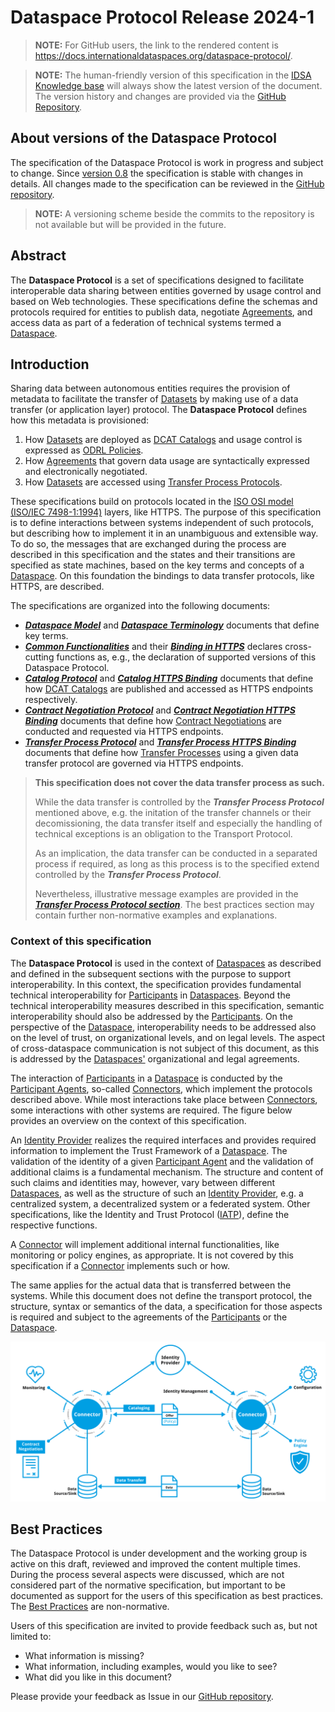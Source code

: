 # Dataspace Protocol Release 2024-1

> __NOTE:__ For GitHub users, the link to the rendered content is https://docs.internationaldataspaces.org/dataspace-protocol/.

> __NOTE:__ The human-friendly version of this specification in the [IDSA Knowledge base](https://docs.internationaldataspaces.org/dataspace-protocol/) will always show the latest version of the document. The version history and changes are provided via the [GitHub Repository](https://github.com/International-Data-Spaces-Association/ids-specification/).

## About versions of the Dataspace Protocol

The specification of the Dataspace Protocol is work in progress and subject to change. Since [version 0.8](https://github.com/International-Data-Spaces-Association/ids-specification/releases/tag/v0.8) the specification is stable with changes in details. All changes made to the specification can be reviewed in the [GitHub repository](https://github.com/International-Data-Spaces-Association/ids-specification/).

> __NOTE:__ A versioning scheme beside the commits to the repository is not available but will be provided in the future. 

## Abstract

The __Dataspace Protocol__ is a set of specifications designed to facilitate interoperable data sharing between entities governed by usage control and based on Web technologies. These specifications define the schemas and protocols required for entities to publish data, negotiate [Agreements](./model/terminology.md#agreement), and access data as part of a federation of technical systems termed a [Dataspace](./model/terminology.md#dataspace).

## Introduction

Sharing data between autonomous entities requires the provision of metadata to facilitate the transfer of [Datasets](./model/terminology.md#dataset) by making use of a data transfer (or application layer) protocol.
The __Dataspace Protocol__ defines how this metadata is provisioned:

1. How [Datasets](./model/terminology.md#dataset) are deployed as [DCAT Catalogs](https://www.w3.org/TR/vocab-dcat-3/#Class:Catalog) and usage control is expressed as [ODRL Policies](https://www.w3.org/TR/odrl-model/).
2. How [Agreements](./model/terminology.md#agreement) that govern data usage are syntactically expressed and electronically negotiated.
3. How [Datasets](./model/terminology.md#dataset) are accessed using [Transfer Process Protocols](./model/terminology.md#transfer-process-protocol).

These specifications build on protocols located in the [ISO OSI model (ISO/IEC 7498-1:1994)](https://www.iso.org/standard/20269.html) layers, like HTTPS.
The purpose of this specification is to define interactions between systems independent of such protocols, but describing how to implement it in an unambiguous and extensible way.
To do so, the messages that are exchanged during the process are described in this specification and the states and their transitions are specified as state machines, based on the key terms and concepts of a [Dataspace](./model/terminology.md#dataspace).
On this foundation the bindings to data transfer protocols, like HTTPS, are described.

The specifications are organized into the following documents:

* [__*Dataspace Model*__](./model/model.md) and [__*Dataspace Terminology*__](./model/terminology.md) documents that define key terms.
* [__*Common Functionalities*__](./common/common.protocol.md) and their [__*Binding in HTTPS*__](./common/common.binding.https.md) declares cross-cutting functions as, e.g., the declaration of supported versions of this Dataspace Protocol.
* [__*Catalog Protocol*__](./catalog/catalog.protocol.md) and [__*Catalog HTTPS Binding*__](./catalog/catalog.binding.https.md) documents that define how [DCAT Catalogs](https://www.w3.org/TR/vocab-dcat-3/#Class:Catalog) are published and accessed as HTTPS endpoints respectively.
* [__*Contract Negotiation Protocol*__](./negotiation/contract.negotiation.protocol.md) and [__*Contract Negotiation HTTPS Binding*__](./negotiation/contract.negotiation.binding.https.md) documents that define how [Contract Negotiations](./model/terminology.md#contract-negotiation) are conducted and requested via HTTPS endpoints.
* [__*Transfer Process Protocol*__](./transfer/transfer.process.protocol.md) and [__*Transfer Process HTTPS Binding*__](./transfer/transfer.process.binding.https.md) documents that define how [Transfer Processes](./model/terminology.md#transfer-process) using a given data transfer protocol are governed via HTTPS
  endpoints.

> **This specification does not cover the data transfer process as such.**
>
> While the data transfer is controlled by the __*Transfer Process Protocol*__ mentioned above, e.g. the initation of the transfer channels or their decomissioning, the data transfer itself and especially the handling of technical exceptions is an obligation to the Transport Protocol.
>
> As an implication, the data transfer can be conducted in a separated process if required, as long as this process is to the specified extend controlled by the __*Transfer Process Protocol*__.
>
> Nevertheless, illustrative message examples are provided in the [__*Transfer Process Protocol section*__](./transfer/transfer.process.protocol.md#2-message-types). The best practices section may contain further non-normative examples and explanations.

### Context of this specification

The __Dataspace Protocol__ is used in the context of [Dataspaces](./model/terminology.md#dataspace) as described and defined in the subsequent sections with the purpose to support interoperability.
In this context, the specification provides fundamental technical interoperability for [Participants](./model/terminology.md#participant) in [Dataspaces](./model/terminology.md#dataspace).
Beyond the technical interoperability measures described in this specification, semantic interoperability should also be addressed by the [Participants](./model/terminology.md#participant). On the perspective of the [Dataspace](./model/terminology.md#dataspace), interoperability needs to be addressed also on the level of trust, on organizational levels, and on legal levels.
The aspect of cross-dataspace communication is not subject of this document, as this is addressed by the [Dataspaces'](./model/terminology.md#dataspace) organizational and legal agreements.

The interaction of [Participants](./model/terminology.md#participant) in a [Dataspace](./model/terminology.md#dataspace) is conducted by the [Participant Agents](./model/terminology.md#participant-agent), so-called [Connectors](./model/terminology.md#connector--data-service-), which implement the protocols described above.
While most interactions take place between [Connectors](./model/terminology.md#connector--data-service-), some interactions with other systems are required.
The figure below provides an overview on the context of this specification.

An [Identity Provider](./model/terminology.md#identity-provider) realizes the required interfaces and provides required information to implement the Trust Framework of a [Dataspace](./model/terminology.md#dataspace).
The validation of the identity of a given [Participant Agent](./model/terminology.md#participant-agent) and the validation of additional claims is a fundamental mechanism. The structure and content of such claims and identities may, however, vary between different [Dataspaces](./model/terminology.md#dataspace), as well as the structure of such an [Identity Provider](./model/terminology.md#identity-provider), e.g. a centralized system, a decentralized system or a federated system. Other specifications, like the Identity and Trust Protocol ([IATP](https://github.com/eclipse-tractusx/identity-trust)), define the respective functions.

A [Connector](./model/terminology.md#connector--data-service-) will implement additional internal functionalities, like monitoring or policy engines, as appropriate. It is not covered by this specification if a [Connector](./model/terminology.md#connector--data-service-) implements such or how.

The same applies for the actual data that is transferred between the systems. While this document does not define the transport protocol, the structure, syntax or semantics of the data, a specification for those aspects is required and subject to the agreements of the [Participants](./model/terminology.md#participant) or the [Dataspace](./model/terminology.md#dataspace).

![Overview on protocol and context](./resources/figures/ProtocolOverview.png)

## Best Practices

The Dataspace Protocol is under development and the working group is active on this draft, reviewed and improved the content multiple times. During the process several aspects were discussed, which are not considered part of the normative specification, but important to be documented as support for the users of this specification as best practices. The [Best Practices](./best.practices/README.md) are non-normative.

Users of this specification are invited to provide feedback such as, but not limited to:

* What information is missing?
* What information, including examples, would you like to see?
* What did you like in this document?

Please provide your feedback as Issue in our [GitHub repository](https://github.com/International-Data-Spaces-Association/ids-specification/issues).

